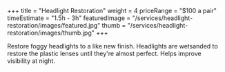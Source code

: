 +++ 
title = "Headlight Restoration" 
weight = 4
priceRange = "$100 a pair"
timeEstimate = "1.5h - 3h"
featuredImage = "/services/headlight-restoration/images/featured.jpg"
thumb = "/services/headlight-restoration/images/thumb.jpg"
+++

Restore foggy headlights to a like new finish. Headlights are wetsanded to restore the plastic lenses until they're almost perfect. Helps improve visibility at night.